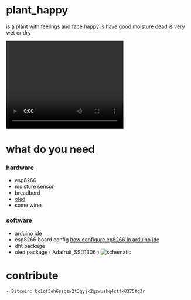 # plant_happy
is a plant with feelings and face 
happy is have good moisture
dead is very wet or dry 

<video width="320" height="240" controls>
  <source src="http://wiki.unloquer.org/_media/personas/jero98772/vid_20200606_173204.mp4" type="video/mp4">
</video>

# what do you need 
### hardware
* esp8266
* [moisture sensor](https://external-content.duckduckgo.com/iu/?u=https%3A%2F%2Ftse1.mm.bing.net%2Fth%3Fid%3DOIP.lNpvTQ3V628librzlCncRQHaHa%26pid%3DApi&f=1)
* breadbord
* [oled](https://external-content.duckduckgo.com/iu/?u=https%3A%2F%2Fcircuits4you.com%2Fwp-content%2Fuploads%2F2019%2F01%2FSD1306_OLED_Display.jpg&f=1&nofb=1)
* some wires
### software 
* arduino ide 
* esp8266 board config [how configure ep8266 in arduino ide](https://youtu.be/2DL8FlrBTDs?t=77)
* dht package 
* oled package ( Adafruit_SSD1306 )
![schematic](http://wiki.unloquer.org/_media/personas/jero98772/happy_plant.png)
# contribute 	
	- Bitcoin: bc1qf3eh6ssgzw2t3qyjk2gzwuskq4ctfk8375fg3r